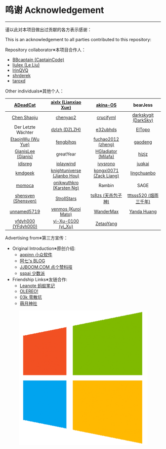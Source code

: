 # 鸣谢 Acknowledgement

---

谨以此对本项目做出过贡献的各方表示感谢：

This is an acknowledgement to all parties contributed to this repository:

Repository collaborator※本项目合作人：

* [BBcaptain \(CaptainCode\)](https://github.com/BBcaptain)
* [liulex \(Le Liu\)](https://github.com/liulex)
* [lrinQVQ](https://github.com/lrinQVQ)
* [shrderek](https://github.com/shrderek)
* [taroxd](https://github.com/taroxd)

Other individuals※其他个人：

| [ADeadCat](https://github.com/ADeadCat) | [aixlx \(Lianxiao Xue\)](https://github.com/aixlx) | [akina-OS](https://github.com/akina-OS) | bearJess |
| :---: | :---: | :---: | :---: |
| [Chen Shaoju](https://github.com/chenshaoju) | [chenyao2](https://www.gitbook.com/@chenyao2) | [crucifyml](https://github.com/crucifyml) | [darkskygit \(DarkSky\)](https://github.com/darkskygit) |
| Der Letzte Wächter | [dzlzh \(DZLZH\)](https://github.com/dzlzh) | [e32ubhds](https://github.com/e32ubhds) | [ElTopo](https://github.com/ElTopo) |
| [EtaoinWu \(Wu Yue\)](https://github.com/EtaoinWu) | [fengbjhqs](https://github.com/fengbjhqs) | [fuchao2012 \(zheng\)](https://github.com/fuchao2012) | [gaodeng](https://github.com/gaodeng) |
| [GianisLee \(Gianis\)](https://github.com/GianisLee) | greatYear | [HGladiator \(Milafa\)](https://github.com/HGladiator) | [hizjz](https://github.com/hizjz) |
| [idisreg](https://github.com/idisreg) | [iplaywind](https://github.com/iplaywind) | [ivysrono](https://github.com/ivysrono) | [juqkai](https://github.com/juqkai) |
| [kmdgeek](https://github.com/kmdgeek) | [knightuniverse (Jianbo Hou)](https://github.com/knightuniverse) | [kongxi0071 \(Zack Liang\)](https://github.com/kongxi0071) | [lingchuanbo](https://github.com/lingchuanbo) |
| [momoca](https://github.com/momoca) | [onikwuthkro \(Karsten Ng\)](https://github.com/onikwuthkro) | Rambin | SAGE |
| [shensven (Shensven)](https://github.com/shensven) | [StrollStars](https://github.com/StrollStars) | [ts8zs \(天杀包子神\)](https://github.com/ts8zs) | [tttsss520 (烟雨三千年)](https://github.com/tttsss520) |
| [unnamed5719](https://github.com/unnamed5719) | [venmos \(Kuroi Mato\)](https://github.com/venmos) | [WanderMax](https://github.com/WanderMax) | [Yanda Huang](https://github.com/yodahuang) |
| [yfdyh000 \(YFdyh000\)](https://github.com/yfdyh000) | [yi-Xu-0100 (yi_Xu)](https://github.com/yi-Xu-0100) | [ZetaoYang](https://github.com/ZetaoYang) |  |



Advertising from※第三方宣传：

* Original Introduction※原创介绍:
    * [appinn   小众软件](http://www.appinn.com/windows-apps-that-amaze-us/)
    * [阿七's BLOG](https://aptx4869.tech/2017/05/19/wapps/)
    * [JJBOOM.COM   点个赞科技](http://wiki.jjboom.com/doku.php?id=专题策划:常用软件建议)
    * [sspai   少数派](https://sspai.com/post/38866)
* Friendship Links※友链合作:
    * [Leanote 蚂蚁笔记](https://leanote.com/)
    * [OLEREO!](http://olereo.com/links)
    * [03k   零散坑](https://03k.org)
    * [萌月神社](http://blog.ciovem.org/)

<p align="center">
 <img src="/assets/windows_logo.png"/>
</p>
